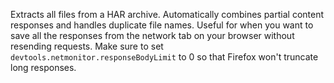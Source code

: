 Extracts all files from a HAR archive. Automatically combines partial content responses and handles duplicate file names. Useful for when you want to save all the responses from the network tab on your browser without resending requests.
Make sure to set `devtools.netmonitor.responseBodyLimit` to 0 so that Firefox won't truncate long responses.
